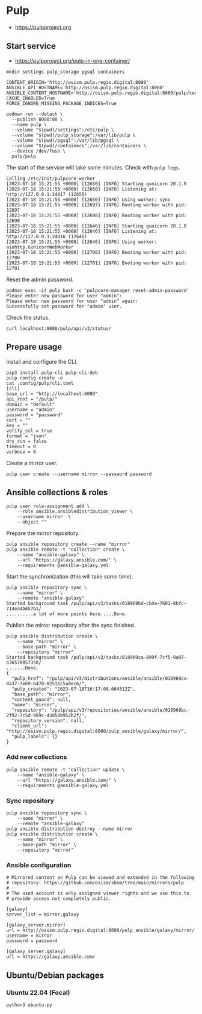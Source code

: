 # Pulp

* https://pulpproject.org

## Start service

* https://pulpproject.org/pulp-in-one-container/

```
mkdir settings pulp_storage pgsql containers
```

```
CONTENT_ORIGIN='http://osism.pulp.regio.digital:8080'
ANSIBLE_API_HOSTNAME='http://osism.pulp.regio.digital:8080'
ANSIBLE_CONTENT_HOSTNAME='http://osism.pulp.regio.digital:8080/pulp/content'
CACHE_ENABLED=True
FORCE_IGNORE_MISSING_PACKAGE_INDICES=True
```

```
podman run --detach \
  --publish 8080:80 \
  --name pulp \
  --volume "$(pwd)/settings":/etc/pulp \
  --volume "$(pwd)/pulp_storage":/var/lib/pulp \
  --volume "$(pwd)/pgsql":/var/lib/pgsql \
  --volume "$(pwd)/containers":/var/lib/containers \
  --device /dev/fuse \
  pulp/pulp
```

The start of the service will take some minutes. Check with ``pulp logs``.

```
Calling /etc/init/pulpcore-worker
[2023-07-18 15:21:55 +0000] [12650] [INFO] Starting gunicorn 20.1.0
[2023-07-18 15:21:55 +0000] [12650] [INFO] Listening at: http://127.0.0.1:24817 (12650)
[2023-07-18 15:21:55 +0000] [12650] [INFO] Using worker: sync
[2023-07-18 15:21:55 +0000] [12697] [INFO] Booting worker with pid: 12697
[2023-07-18 15:21:55 +0000] [12698] [INFO] Booting worker with pid: 12698
[2023-07-18 15:21:55 +0000] [12646] [INFO] Starting gunicorn 20.1.0
[2023-07-18 15:21:55 +0000] [12646] [INFO] Listening at: http://127.0.0.1:24816 (12646)
[2023-07-18 15:21:55 +0000] [12646] [INFO] Using worker: aiohttp.GunicornWebWorker
[2023-07-18 15:21:55 +0000] [12700] [INFO] Booting worker with pid: 12700
[2023-07-18 15:21:55 +0000] [12701] [INFO] Booting worker with pid: 12701
```

Reset the admin password.

```
podman exec -it pulp bash -c 'pulpcore-manager reset-admin-password'
Please enter new password for user "admin":
Please enter new password for user "admin" again:
Successfully set password for "admin" user.
```

Check the status.

```
curl localhost:8080/pulp/api/v3/status/
```

## Prepare usage

Install and configure the CLI.

```
pip3 install pulp-cli pulp-cli-deb
pulp config create -e
cat .config/pulp/cli.toml
[cli]
base_url = "http://localhost:8080"
api_root = "/pulp/"
domain = "default"
username = "admin"
password = "password"
cert = ""
key = ""
verify_ssl = true
format = "json"
dry_run = false
timeout = 0
verbose = 0
```

Create a mirror user.

```
pulp user create --username mirror --password password
```

## Ansible collections & roles

```
pulp user role-assignment add \
    --role ansible.ansibledistribution_viewer \
    --username mirror  \
    --object ""
```

Prepare the mirror repository.

```
pulp ansible repository create --name "mirror"
pulp ansible remote -t "collection" create \
    --name "ansible-galaxy" \
    --url "https://galaxy.ansible.com/" \
    --requirements @ansible-galaxy.yml
```

Start the synchronization (this will take some time).

```
pulp ansible repository sync \
    --name "mirror" \
    --remote "ansible-galaxy"
Started background task /pulp/api/v3/tasks/018969bd-cb4a-7601-8bfc-714ea4b657b1/
..........a lot of more points here.....Done.
```

Publish the mirror repository after the sync finished.

```
pulp ansible distribution create \
    --name "mirror" \
    --base-path "mirror" \
    --repository "mirror"
Started background task /pulp/api/v3/tasks/018969ca-899f-7cf5-9a97-b36570057350/
.......Done.
{
  "pulp_href": "/pulp/api/v3/distributions/ansible/ansible/018969ca-8a37-7e69-b478-82511c5a0ec6/",
  "pulp_created": "2023-07-18T16:17:08.664512Z",
  "base_path": "mirror",
  "content_guard": null,
  "name": "mirror",
  "repository": "/pulp/api/v3/repositories/ansible/ansible/018969bc-2f92-7c5d-909c-43d50b952b2f/",
  "repository_version": null,
  "client_url": "http://osism.pulp.regio.digital:8080/pulp_ansible/galaxy/mirror/",
  "pulp_labels": {}
}
```

### Add new collections

```
pulp ansible remote -t "collection" update \
    --name "ansible-galaxy" \
    --url "https://galaxy.ansible.com/" \
    --requirements @ansible-galaxy.yml
```

### Sync repository

```
pulp ansible repository sync \
    --name "mirror" \
    --remote "ansible-galaxy"
pulp ansible distribution destroy --name mirror
pulp ansible distribution create \
    --name "mirror" \
    --base-path "mirror" \
    --repository "mirror"
```

### Ansible configuration

```
# Mirrored content on Pulp can be viewed and extended in the following
# repository: https://github.com/osism/sbom/tree/main/mirrors/pulp
#
# The used account is only assigned viewer rights and we use this to
# provide access not completely public.

[galaxy]
server_list = mirror,galaxy

[galaxy_server.mirror]
url = http://osism.pulp.regio.digital:8080/pulp_ansible/galaxy/mirror/
username = mirror
password = password

[galaxy_server.galaxy]
url = https://galaxy.ansible.com/
```

## Ubuntu/Debian packages

### Ubuntu 22.04 (Focal)

```
python3 ubuntu.py
```
